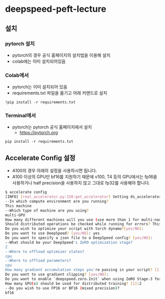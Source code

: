 # deepspeed-peft-lecture


## 설치

### pytorch 설치
- pytorch의 경우 공식 홈페이지의 설치법을 이용해 설치
- colab에는 이미 설치되어있음

### Colab에서

- pytorch는 이미 설치되어 있음
- requirements.txt 파일을 옮기고 아래 커맨드로 설치

```
!pip install -r requirements.txt
```

### Terminal에서

- pytorch는 pytorch 공식 홈페이지에서 설치
  - https://pytorch.org

```
pip install -r requirements.txt
```

## Accelerate Config 설정

- A100의 경우 아래의 설정을 사용하시면 됩니다.
- A100 이상의 GPU만 bf16를 지원하기 때문에 v100, T4 등의 GPU에서는 fp16을 사용하거나 half precision을 사용하지 않고 그대로 fp32를 사용해야 합니다.

```bash
$ accelerate config                                                                     [4:18:27]
[INFO] [real_accelerator.py:158:get_accelerator] Setting ds_accelerator to cuda (auto detect)
--In which compute environment are you running?
This machine
--Which type of machine are you using?
multi-GPU
How many different machines will you use (use more than 1 for multi-node training)? [1]:
Should distributed operations be checked while running for errors? This can avoid timeout issues but will be slower. [yes/NO]:
Do you wish to optimize your script with torch dynamo?[yes/NO]:
Do you want to use DeepSpeed? [yes/NO]: yes
Do you want to specify a json file to a DeepSpeed config? [yes/NO]:
--What should be your DeepSpeed's ZeRO optimization stage?
2
--Where to offload optimizer states?
cpu
--Where to offload parameters?
cpu
How many gradient accumulation steps you're passing in your script? [1]:
Do you want to use gradient clipping? [yes/NO]:
Do you want to enable `deepspeed.zero.Init` when using ZeRO Stage-3 for constructing massive models? [yes/NO]:
How many GPU(s) should be used for distributed training? [1]:2
--Do you wish to use FP16 or BF16 (mixed precision)?
bf16

```
